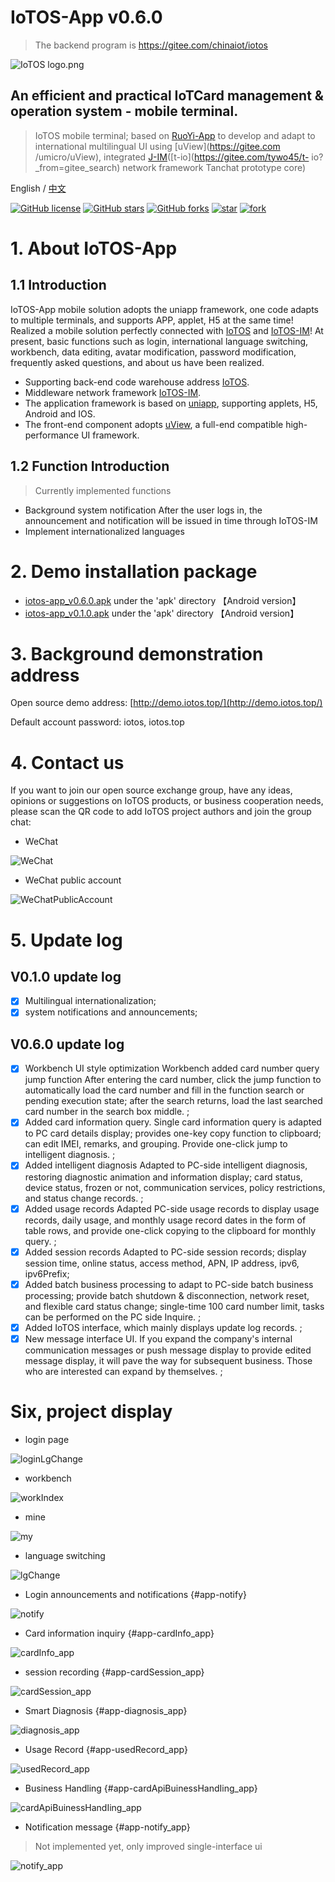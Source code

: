 # IoTOS-App v0.6.0

> The backend program is https://gitee.com/chinaiot/iotos
<p></p>

![IoTOS logo.png](readme-pic/cn/logo.png)



## An efficient and practical IoTCard management & operation system - mobile terminal.

> IoTOS mobile terminal; based on [RuoYi-App](https://gitee.com/y_project/RuoYi-App?_from=gitee_search) to develop and adapt to international multilingual UI using [uView](https://gitee.com /umicro/uView), integrated [J-IM](https://gitee.com/xchao/j-im?_from=gitee_search)([t-io](https://gitee.com/tywo45/t- io?_from=gitee_search) network framework Tanchat prototype core)


English / [中文](README.md)

<div class="shields-wrapper">
<a target="_blank" class="shields-wrapper-image" href='https://github.com/IoTCard/iotos-app'><img alt="GitHub license" src="https://img .shields.io/github/license/IoTCard/iotos-app?style=flat-square&logo=github&color=616ae5"></a>
           <a target="_blank" class="shields-wrapper-image" href='https://github.com/IoTCard/iotos-app'><img alt="GitHub stars" src="https://img .shields.io/github/stars/IoTCard/iotos-app?style=flat-square&logo=github&color=616ae5"></a>
           <a target="_blank" class="shields-wrapper-image" href='https://github.com/IoTCard/iotos-app'><img alt="GitHub forks" src="https://img .shields.io/github/forks/IoTCard/iotos-app?style=flat-square&logo=github&color=616ae5"></a>
<a target="_blank" href='https://gitee.com/chinaiot/iotos-app/stargazers'><img src='https://gitee.com/chinaiot/iotos-app/badge/star. svg?theme=dark' alt='star'></img></a>
<a target="_blank" href='https://gitee.com/chinaiot/iotos-app/members'><img src='https://gitee.com/chinaiot/iotos-app/badge/fork. svg?theme=dark' alt='fork'></img></a>
</div>


# 1. About IoTOS-App

## 1.1 Introduction

IoTOS-App mobile solution adopts the uniapp framework, one code adapts to multiple terminals, and supports APP, applet, H5 at the same time! Realized a mobile solution perfectly connected with [IoTOS](https://gitee.com/chinaiot/iotos) and [IoTOS-IM](https://gitee.com/chinaiot/iotos-im)! At present, basic functions such as login, international language switching, workbench, data editing, avatar modification, password modification, frequently asked questions, and about us have been realized.

* Supporting back-end code warehouse address [IoTOS](https://gitee.com/chinaiot/iotos).
* Middleware network framework [IoTOS-IM](https://gitee.com/chinaiot/iotos-im).
* The application framework is based on [uniapp](https://uniapp.dcloud.net.cn), supporting applets, H5, Android and IOS.
* The front-end component adopts [uView](https://gitee.com/umicro/uView), a full-end compatible high-performance UI framework.

## 1.2 Function Introduction

> Currently implemented functions

- Background system notification After the user logs in, the announcement and notification will be issued in time through IoTOS-IM
- Implement internationalized languages

# 2. Demo installation package

- [iotos-app_v0.6.0.apk](/apk/iotos-app_v0.6.0.apk) under the 'apk' directory 【Android version】
- [iotos-app_v0.1.0.apk](/apk/iotos-app_v0.1.0.apk) under the 'apk' directory 【Android version】

# 3. Background demonstration address

Open source demo address: [http://demo.iotos.top/](http://demo.iotos.top/)

Default account password: iotos, iotos.top


# 4. Contact us

If you want to join our open source exchange group, have any ideas, opinions or suggestions on IoTOS products, or business cooperation needs, please scan the QR code to add IoTOS project authors and join the group chat:

- WeChat

![WeChat](readme-pic/cn/contact1.jpg)


- WeChat public account

![WeChatPublicAccount](readme-pic/cn/gzhewm.gif)

# 5. Update log


## V0.1.0 update log

- [x] Multilingual internationalization;
- [x] system notifications and announcements;

## V0.6.0 update log

- [x] Workbench UI style optimization Workbench added card number query jump function After entering the card number, click the jump function to automatically load the card number and fill in the function search or pending execution state; after the search returns, load the last searched card number in the search box middle. ;
- [x] Added card information query. Single card information query is adapted to PC card details display; provides one-key copy function to clipboard; can edit IMEI, remarks, and grouping. Provide one-click jump to intelligent diagnosis. ;
- [x] Added intelligent diagnosis Adapted to PC-side intelligent diagnosis, restoring diagnostic animation and information display; card status, device status, frozen or not, communication services, policy restrictions, and status change records. ;
- [x] Added usage records Adapted PC-side usage records to display usage records, daily usage, and monthly usage record dates in the form of table rows, and provide one-click copying to the clipboard for monthly query. ;
- [x] Added session records Adapted to PC-side session records; display session time, online status, access method, APN, IP address, ipv6, ipv6Prefix;
- [x] Added batch business processing to adapt to PC-side batch business processing; provide batch shutdown & disconnection, network reset, and flexible card status change; single-time 100 card number limit, tasks can be performed on the PC side Inquire. ;
- [x] Added IoTOS interface, which mainly displays update log records. ;
- [x] New message interface UI. If you expand the company's internal communication messages or push message display to provide edited message display, it will pave the way for subsequent business. Those who are interested can expand by themselves. ;

# Six, project display

- login page

![loginLgChange](readme-pic/cn/loginLgChange.jpg)

- workbench

![workIndex](readme-pic/cn/work_index_app.png)

- mine

![my](readme-pic/cn/my.png)

- language switching

![lgChange](readme-pic/cn/lgChange.jpg)

- Login announcements and notifications {#app-notify}

![notify](readme-pic/cn/notify.jpg)

- Card information inquiry {#app-cardInfo_app}

![cardInfo_app](readme-pic/cn/cardInfo_app.png)

- session recording {#app-cardSession_app}

![cardSession_app](readme-pic/cn/cardSession_app.png)

- Smart Diagnosis {#app-diagnosis_app}

![diagnosis_app](readme-pic/cn/diagnosis_app.png)

- Usage Record {#app-usedRecord_app}

![usedRecord_app](readme-pic/cn/usedRecord_app.png)

- Business Handling {#app-cardApiBuinessHandIing_app}

![cardApiBuinessHandIing_app](readme-pic/cn/cardApiBuinessHandIing_app.png)

- Notification message {#app-notify_app}

> Not implemented yet, only improved single-interface ui

![notify_app](readme-pic/cn/notify_app.png)